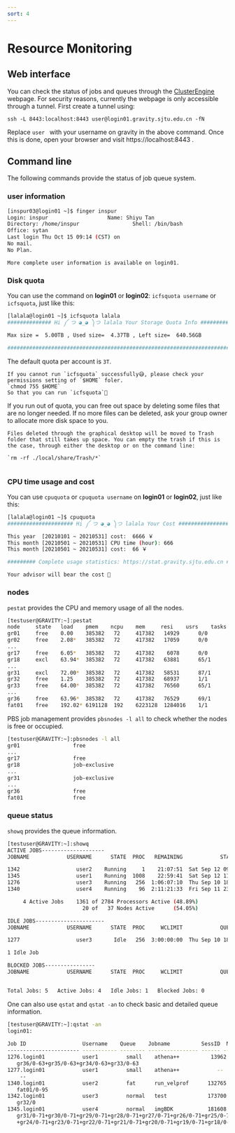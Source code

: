 ```yaml
---
sort: 4
---
```

# Resource Monitoring

## Web interface
You can check the status of jobs and queues through the [ClusterEngine](https://stat.gravity.sjtu.edu.cn) webpage. For security reasons, currently the webpage is only accessible through a tunnel. First create a tunnel using:

```
ssh -L 8443:localhost:8443 user@login01.gravity.sjtu.edu.cn -fN
```

Replace `user ` with your username on gravity in the above command. Once this is done, open your browser and visit https://localhost:8443 .

## Command line
The following commands provide the status of job queue system.

### user information

```bash
[inspur03@login01 ~]$ finger inspur
Login: inspur         			Name: Shiyu Tan
Directory: /home/inspur             	Shell: /bin/bash
Office: sytan
Last login Thu Oct 15 09:14 (CST) on 
No mail.
No Plan.
```

```tip
More complete user information is available on login01.
```

### Disk quota
You can use the command on **login01** or **login02**: `icfsquota username` or `icfsquota`, just like this: 
```bash
[lalala@login01 ~]$ icfsquota lalala
############## Hi ༼ つ ◕_◕ ༽つ lalala Your Storage Quota Info ################

Max size =  5.00TB , Used size=  4.37TB , Left size=  640.56GB 

################################################################################
```

The default quota per account is `3T`.  
```note
If you cannot run `icfsquota` successfully😅, please check your permissions setting of `$HOME` foler.   
`chmod 755 $HOME`   
So that you can run `icfsquota`🥳
```

If you run out of quota, you can free out space by deleting some files that are no longer needed. If no more files can be deleted, ask your group owner to allocate more disk space to you.

```note
Files deleted through the graphical desktop will be moved to Trash folder that still takes up space. You can empty the trash if this is the case, through either the desktop or on the command line:
     
`rm -rf ./local/share/Trash/*`
     
```

### CPU time usage and cost
You can use `cpuquota` or `cpuquota username` on **login01** or **login02**, just like this:   
```bash
[lalala@login01 ~]$ cpuquota 
##################### Hi ༼ つ ◕_◕ ༽つ lalala Your Cost #########################

This year  [20210101 ~ 20210531] cost:  6666 ￥ 
This month [20210501 ~ 20210531] CPU time (hour): 666
This month [20210501 ~ 20210531] cost:  66 ￥

######### Complete usage statistics: https://stat.gravity.sjtu.edu.cn ##########
```
```note
Your advisor will bear the cost 🥳
```

### nodes 

`pestat` provides the CPU and memory usage of all the nodes.
```bash
[testuser@GRAVITY:~]:pestat
node	 state	 load	 pmem	 ncpu	 mem	 resi	 usrs	 tasks	 jobids/users
gr01	 free 	 0.00 	 385382	  72	 417382	  14929 	 0/0 	   0
gr02	 free 	 2.08*	 385382	  72	 417382	  17059 	 0/0 	   0
...
gr17	 free 	 6.05*	 385382	  72	 417382	   6078 	 0/0 	   0
gr18	 excl 	 63.94*	 385382	  72	 417382	  63881 	 65/1 	   1 	 [1345:user1]
...
gr31	 excl 	 72.00*	 385382	  72	 417382	  58531 	 87/1 	   1 	 [1345:user1]
gr32	 free 	 1.25 	 385382	  72	 417382	  68937 	 1/1 	   1 	 [1342:user2]
gr33	 free 	 64.00*	 385382	  72	 417382	  76560 	 65/1 	   1 	 [1276:user3]
...
gr36	 free 	 63.96*	 385382	  72	 417382	  76529 	 69/1 	   1 	 [1276:user3]
fat01	 free 	 192.02* 6191128  192	 6223128  1284016 	 1/1 	   1 	 [1340:user4]
```


PBS job management provides `pbsnodes -l all` to check whether the nodes is free or occupied.
```bash
[testuser@GRAVITY:~]:pbsnodes -l all
gr01                 free
...
gr17                 free
gr18                 job-exclusive
...
gr31                 job-exclusive
...
gr36                 free
fat01                free
```

### queue status

`showq` provides the queue information.
```bash
[testuser@GRAVITY:~]:showq
ACTIVE JOBS--------------------
JOBNAME            USERNAME      STATE  PROC   REMAINING            STARTTIME

1342                  user2    Running     1    21:07:51  Sat Sep 12 09:12:13
1345                  user1    Running  1008    22:59:41  Sat Sep 12 11:04:03
1276                  user3    Running   256  1:06:07:10  Thu Sep 10 18:11:32
1340                  user4    Running    96  2:11:21:33  Fri Sep 11 23:25:55

     4 Active Jobs    1361 of 2784 Processors Active (48.89%)
                        20 of   37 Nodes Active      (54.05%)

IDLE JOBS----------------------
JOBNAME            USERNAME      STATE  PROC     WCLIMIT            QUEUETIME

1277                  user3       Idle   256  3:00:00:00  Thu Sep 10 18:11:29

1 Idle Job

BLOCKED JOBS----------------
JOBNAME            USERNAME      STATE  PROC     WCLIMIT            QUEUETIME


Total Jobs: 5   Active Jobs: 4   Idle Jobs: 1   Blocked Jobs: 0
```

One can also use `qstat` and `qstat -an` to check basic and detailed queue information.

```bash
[testuser@GRAVITY:~]:qstat -an
login01:
                                                                                  Req'd       Req'd       Elap
Job ID                  Username    Queue    Jobname          SessID  NDS   TSK   Memory      Time    S   Time
----------------------- ----------- -------- ---------------- ------ ----- ------ --------- --------- - ---------
1276.login01            user1         small    athena++          13962     4    256       --   72:00:00 R  42:01:48
   gr36/0-63+gr35/0-63+gr34/0-63+gr33/0-63
1277.login01            user1         small    athena++            --      4    256       --   72:00:00 Q       --
    --
1340.login01            user2         fat      run_velprof      132765     1     96    1800gb  72:00:00 R  12:47:25
   fat01/0-95
1342.login01            user3         normal   test             173700     1      1       --   24:00:00 R  03:01:07
   gr32/0
1345.login01            user4         normal   imgBDK           181608    14   1008       --   24:00:00 R  01:09:17
   gr31/0-71+gr30/0-71+gr29/0-71+gr28/0-71+gr27/0-71+gr26/0-71+gr25/0-71
   +gr24/0-71+gr23/0-71+gr22/0-71+gr21/0-71+gr20/0-71+gr19/0-71+gr18/0-71
```

